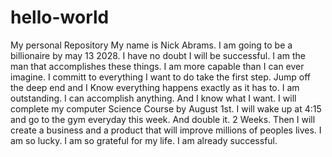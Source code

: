 # hello-world
My personal Repository
My name is Nick Abrams. I am going to be a billionaire by may 13 2028.  I have no doubt I will be successful.  I am the man that accomplishes these things.  I am more capable than I can ever imagine.  I committ to everything I want to do take the first step.  Jump off the deep end and I Know everything happens exactly as it has to.  I am outstanding. I can accomplish anything.  And I know what I want.  I will complete my computer Science Course by August 1st.  I will wake up at 4:15 and go to the gym everyday this week.  And double it.  2 Weeks.   Then I will create a business and a product that will improve millions of peoples lives.  I am so lucky.  I am so grateful for my life.  I am already successful.

